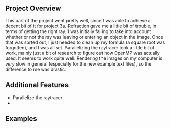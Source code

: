 ## Project Overview

This part of the project went pretty well, since I was able to achieve a decent bit of it for project 3a. Refraction gave me a little bit of trouble, in terms of getting the right ray. I was initially failing to take into account whether or not the ray was leaving or entering an object in the image. Once that was sorted out, I just needed to clean up my formula (a square root was forgotten), and I was all set. Parallelizing the raytracer took a little bit of work, mainly just a bit of research to figure out how OpenMP was actually used. It seems to work quite well. Rendering the images on my computer is *very* slow in general (especially for the new example text files), so the difference to me was drastic.


## Additional Features
- Parallelize the raytracer
- 


## Examples


